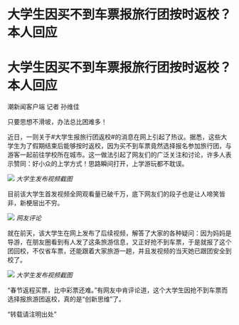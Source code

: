 # 大学生因买不到车票报旅行团按时返校？本人回应

# 大学生因买不到车票报旅行团按时返校？本人回应

潮新闻客户端 记者 孙维佳

只要思想不滑坡，办法总比困难多！

近日，一则关于#大学生报旅行团返校#的消息在网上引起了热议。据悉，这些大学生为了假期结束后能够按时返校，因为买不到车票竟然选择报名参加旅行团，与游客一起前往学校所在城市。这一做法引起了网友们的广泛关注和讨论，许多人表示赞同：好小众的上学方式！思路瞬间打开，上学游玩都不耽误。

![](https://inews.gtimg.com/news_bt/OA_8T9WVDI2THxoO8IHlbvuCQUUSdHzjDPicGiPsD0FXkAA/1000)
_大学生发布视频截图_

目前该大学生首发视频全网观看量已破千万，底下网友们的段子也是让人啼笑皆非，新梗层出不穷。

![](https://inews.gtimg.com/news_bt/OEYgHNs3iNK_Er0o2NQOUwok2aquHAyHK3S3hFCvp0bc4AA/1000)
_网友评论_

就在前天，该大学生在网上发布了后续视频，解答了大家的各种疑问：因为妈妈是导游，在朋友圈看到有人发了这条旅游信息，又正好抢不到车票，于是就报了这个团回校，不仅省车票，还能跟着大家旅游一趟，并且发视频的当天她已跟团安全到校了。

![](https://inews.gtimg.com/news_bt/OkZvW_2SES1Q5TTGA7xnhqok2XjziD3RTrpNX4mgHXM8AAA/1000)
_大学生发布视频截图_

“春节返程买票，比中彩票还难。”有网友中肯评论道，这个大学生因抢不到车票而选择报旅游团返校，真的是“创新思维”了。

“转载请注明出处”


